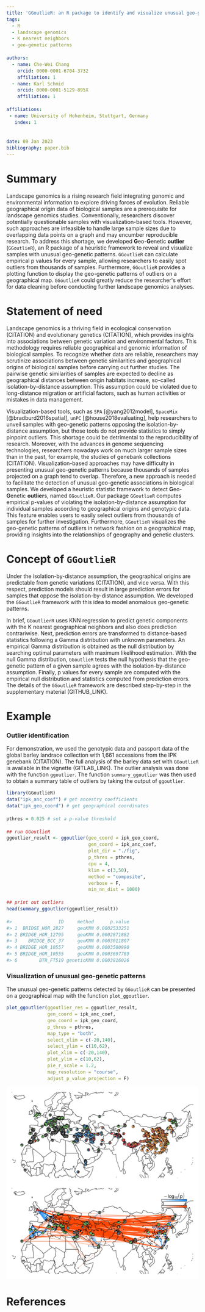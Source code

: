 ```yaml
---
title: 'GGoutlieR: an R package to identify and visualize unusual geo-genetic patterns of biological samples'
tags:
  - R
  - landscape genomics
  - K nearest neighbors
  - geo-genetic patterns

authors:
  - name: Che-Wei Chang
    orcid: 0000-0001-6704-3732
    affiliation: 1
  - name: Karl Schmid
    orcid: 0000-0001-5129-895X
    affiliation: 1

affiliations:
 - name: University of Hohenheim, Stuttgart, Germany
   index: 1
 

date: 09 Jan 2023
bibliography: paper.bib
---
```


# Summary

Landscape genomics is a rising research field integrating genomic and environmental information to explore driving forces of evolution.
Reliable geographical origin data of biological samples are a prerequisite for landscape genomics studies.
Conventionally, researchers discover potentially questionable samples with visualization-based tools.
However, such approaches are infeasible to handle large sample sizes due to overlapping data points on a graph and may encumber reproducible research.
To address this shortage, we developed **G**eo-**G**enetic **outlier** (`GGoutlieR`), an R package of a heuristic framework to reveal and visualize samples with unusual geo-genetic patterns.
`GGoutlieR` can calculate empirical p values for every sample, allowing researchers to easily spot outliers from thousands of samples.
Furthermore, `GGoutlieR` provides a plotting function to display the geo-genetic patterns of outliers on a geographical map.
`GGoutlieR` could greatly reduce the researcher's effort for data cleaning before conducting further landscape genomics analyses.

# Statement of need

Landscape genomics is a thriving field in ecological conservation (CITATION) and evolutionary genetics (CITATION), which provides insights into associations between genetic variation and environmental factors.
This methodology requires reliable geographical and genomic information of biological samples.
To recognize whether data are reliable, researchers may scrutinize associations between genetic similarities and geographical origins of biological samples before carrying out further studies.
The pairwise genetic similarities of samples are expected to decline as geographical distances between origin habitats increase, so-called isolation-by-distance assumption.
This assumption could be violated due to long-distance migration or artificial factors, such as human activities or mistakes in data management.

Visualization-based tools, such as `SPA` [@yang2012model], `SpaceMix` [@bradburd2016spatial], `unPC` [@house2018evaluating], help researchers to unveil samples with geo-genetic patterns opposing the isolation-by-distance assumption, but those tools do not provide statistics to simply pinpoint outliers.
This shortage could be detrimental to the reproducibility of research.
Moreover, with the advances in genome sequencing technologies, researchers nowadays work on much larger sample sizes than in the past, for example, the studies of genebank collections (CITATION).
Visualization-based approaches may have difficulty in presenting unusual geo-genetic patterns because thousands of samples projected on a graph tend to overlap.
Therefore, a new approach is needed to facilitate the detection of unusual geo-genetic associations in biological samples.
We developed a heuristic statistic framework to detect **G**eo-**G**enetic **outlier**s, named `GGoutlieR`.
Our package `GGoutlieR` computes empirical p-values of violating the isolation-by-distance assumption for individual samples according to geographical origins and genotypic data.
This feature enables users to easily select outliers from thousands of samples for further investigation.
Furthermore, `GGoutlieR` visualizes the geo-genetic patterns of outliers in network fashion on a geographical map, providing insights into the relationships of geography and genetic clusters.

# Concept of `GGoutlieR`

Under the isolation-by-distance assumption, the geographical origins are predictable from genetic variations (CITATION), and vice versa.
With this respect, prediction models should result in large prediction errors for samples that oppose the isolation-by-distance assumption.
We developed the `GGoutlieR` framework with this idea to model anomalous geo-genetic patterns.

In brief, `GGoutlierR` uses KNN regression to predict genetic components with the K nearest geographical neighbors and also does prediction contrariwise.
Next, prediction errors are transformed to distance-based statistics following a Gamma distribution with unknown parameters.
An empirical Gamma distribution is obtained as the null distribution by searching optimal parameters with maximum likelihood estimation.
With the null Gamma distribution, `GGoutlieR` tests the null hypothesis that the geo-genetic pattern of a given sample agrees with the isolation-by-distance assumption.
Finally, p values for every sample are computed with the empirical null distribution and statistics computed from prediction errors.
The details of the `GGoutlieR` framework are described step-by-step in the supplementary material (GITHUB_LINK).

# Example

### Outlier identification

For demonstration, we used the genotypic data and passport data of the global barley landrace collection with 1,661 accessions from the IPK genebank (CITATION).
The full analysis of the barley data set with `GGoutlieR` is available in the vignette (GITLAB_LINK).
The outlier analysis was done with the function `ggoutlier`.
The function `summary_ggoutlier` was then used to obtain a summary table of outliers by taking the output of `ggoutlier`.

```R
library(GGoutlieR)
data("ipk_anc_coef") # get ancestry coefficients
data("ipk_geo_coord") # get geographical coordinates

pthres = 0.025 # set a p-value threshold

## run GGoutlieR
ggoutlier_result <- ggoutlier(geo_coord = ipk_geo_coord,
                              gen_coord = ipk_anc_coef,
                              plot_dir = "./fig", 
                              p_thres = pthres, 
                              cpu = 4, 
                              klim = c(3,50), 
                              method = "composite",
                              verbose = F,
                              min_nn_dist = 1000)

## print out outliers
head(summary_ggoutlier(ggoutlier_result))

#>                 ID     method      p.value
#> 1  BRIDGE_HOR_2827     geoKNN 0.0002533251
#> 2 BRIDGE_HOR_12795     geoKNN 0.0002871882
#> 3    BRIDGE_BCC_37     geoKNN 0.0003011807
#> 4 BRIDGE_HOR_10557     geoKNN 0.0003500990
#> 5 BRIDGE_HOR_10555     geoKNN 0.0003697789
#> 6        BTR_FT519 geneticKNN 0.0003816026
```

### Visualization of unusual geo-genetic patterns

The unusual geo-genetic patterns detected by `GGoutlieR` can be presented on a geographical map with the function `plot_ggoutlier`.

```R
plot_ggoutlier(ggoutlier_res = ggoutlier_result,
               gen_coord = ipk_anc_coef,
               geo_coord = ipk_geo_coord,
               p_thres = pthres,
               map_type = "both",
               select_xlim = c(-20,140), 
               select_ylim = c(10,62),
               plot_xlim = c(-20,140),
               plot_ylim = c(10,62),
               pie_r_scale = 1.2,
               map_resolution = "course",
               adjust_p_value_projection = F)
```

![Visualization example of GGoutlieR with IPK barley landrace data. The red lines show the individual pairs with unusual genetic similarities across long geographical distances. The blue lines indicate the unusual genetic differences between geographical neighbors. Pie charts present the ancestry coefficients of outliers identified by GGoutlieR.](../fig/IPK_ggoutlier_for_paper.jpg)

# References
